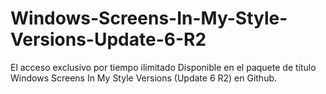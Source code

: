# Windows-Screens-In-My-Style-Versions-Update-6-R2
El acceso exclusivo por tiempo ilimitado Disponible en el paquete de título Windows Screens In My Style Versions (Update 6 R2) en Github.

